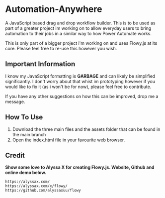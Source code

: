 # Automation-Anywhere
A JavaScript based drag and drop workflow builder. This is to be used as part of a greater project im working on to allow everyday users to bring automation to their jobs in a similar way to how Power Automate works.

This is only part of a bigger project i'm working on and uses Flowy.js at its core. Please feel free to re-use this however you wish.

## Important Information
I know my JavaScript formatting is **GARBAGE** and can likely be simplified significantly. I don't worry about that whist im prototyping however if you would like to fix it (as i won't be for now), please feel free to contribute.

If you have any other suggestions on how this can be improved, drop me a message.

## How To Use
1. Download the three main files and the assets folder that can be found in the main branch
2. Open the index.html file in your favourite web browser.

## Credit
**Show some love to Alyssa X for creating Flowy.js. Website, Github and online demo below.**
```
https://alyssax.com/
https://alyssax.com/x/flowy/
https://github.com/alyssaxuu/flowy
```
